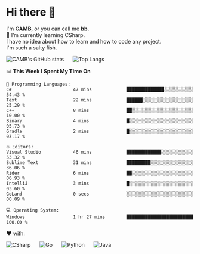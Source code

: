 # Hi there 👋
<!--
**CAMB-dev/CAMB-dev** is a ✨ _special_ ✨ repository because its `README.md` (this file) appears on your GitHub profile.

Here are some ideas to get you started:

- 🔭 I’m currently working on ...
- 🌱 I’m currently learning ...
- 👯 I’m looking to collaborate on ...
- 🤔 I’m looking for help with ...
- 💬 Ask me about ...
- 📫 How to reach me: ...
- 😄 Pronouns: ...
- ⚡ Fun fact: ...
-->
 I'm **CAMB**, or you can call me **bb**.  
 🌱 I’m currently learning CSharp.  
 I have no idea about how to learn and how to code any project.  
 I'm such a salty fish.
 
 
![CAMB's GitHub stats](https://github-readme-stats.vercel.app/api?username=CAMB-dev&show_icons=true&theme=tokyonight)
&nbsp;&nbsp;&nbsp;&nbsp;
![Top Langs](https://github-readme-stats.vercel.app/api/top-langs/?username=CAMB-dev&langs_count=5&theme=tokyonight)


<!--START_SECTION:waka-->
📊 **This Week I Spent My Time On** 

```text
💬 Programming Languages: 
C#                       47 mins             ██████████████░░░░░░░░░░░   54.43 % 
Text                     22 mins             ██████░░░░░░░░░░░░░░░░░░░   25.29 % 
C++                      8 mins              ██░░░░░░░░░░░░░░░░░░░░░░░   10.00 % 
Binary                   4 mins              █░░░░░░░░░░░░░░░░░░░░░░░░   05.73 % 
Gradle                   2 mins              █░░░░░░░░░░░░░░░░░░░░░░░░   03.17 % 

🔥 Editors: 
Visual Studio            46 mins             █████████████░░░░░░░░░░░░   53.32 % 
Sublime Text             31 mins             █████████░░░░░░░░░░░░░░░░   36.06 % 
Rider                    6 mins              ██░░░░░░░░░░░░░░░░░░░░░░░   06.93 % 
IntelliJ                 3 mins              █░░░░░░░░░░░░░░░░░░░░░░░░   03.60 % 
GoLand                   0 secs              ░░░░░░░░░░░░░░░░░░░░░░░░░   00.09 % 

💻 Operating System: 
Windows                  1 hr 27 mins        █████████████████████████   100.00 % 
```


<!--END_SECTION:waka-->


❤ with:

![CSharp](https://img.shields.io/badge/CSharp-%23512BD4?style=for-the-badge&logo=.net)
&nbsp;&nbsp;&nbsp;&nbsp;
![Go](https://img.shields.io/badge/Go-000000?style=for-the-badge&logo=go)
&nbsp;&nbsp;&nbsp;&nbsp;
![Python](https://img.shields.io/badge/Python-000000?style=for-the-badge&logo=python)
&nbsp;&nbsp;&nbsp;&nbsp;
![Java](https://img.shields.io/badge/Java-964B00?style=for-the-badge&logo=openjdk)

